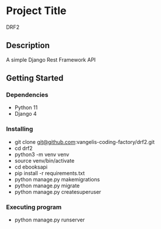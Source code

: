 # Project Title

DRF2

## Description

A simple Django Rest Framework API

## Getting Started

### Dependencies

* Python 11
* Django 4

### Installing

* git clone git@github.com:vangelis-coding-factory/drf2.git
* cd drf2
* python3 -m venv venv
* source venv/bin/activate
* cd ebooksapi
* pip install -r requirements.txt
* python manage.py makemigrations
* python manage.py migrate
* python manage.py createsuperuser

### Executing program

* python manage.py runserver